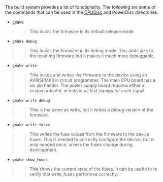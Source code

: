 The build system provides a lot of functionality.  The following are some of the commands that can be used in the [CPUDisc](CPUDisc.md) and PowerDisc directories.

  * `gmake`
> > This builds the firmware in its default release mode.

  * `gmake debug`
> > This builds the firmware in its debug mode.  This adds size to the resulting firmware
> > but it makes it much more debuggable.

  * `gmake write`
> > This builds and writes the firmware to the device using an AVRISPMKII in circuit
> > programmer.  The main CPU board has a six pin header.  The power supply board requires
> > either a custom adapter, or individual test clamps for each signal.

  * `gmake write debug`
> > This is the same as write, but it writes a debug version of the firmware.

  * `gmake write_fuses`
> > This writes the fuse values from the firmware to the device fuses.  This is needed to
> > correctly configure the device, but is only needed once, unless the fuses change
> > during development.

  * `gmake show_fuses`
> > This shows the current state of the fuses.  It can be useful to to verify that
> > write\_fuses performed correctly.